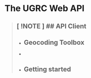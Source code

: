 # The UGRC Web API

> [ !NOTE ] ## API Client
> - 
> - ## Geocoding Toolbox
> -  
> - ## Getting started
